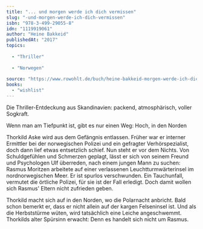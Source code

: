 ```yaml
---
title: "... und morgen werde ich dich vermissen"
slug: "-und-morgen-werde-ich-dich-vermissen"
isbn: "978-3-499-29055-8"
idn: "1119919061"
author: "Heine Bakkeid"
publishedAt: "2017"
topics:
  
  - "Thriller"
    
  - "Norwegen"
    
source: "https://www.rowohlt.de/buch/heine-bakkeid-morgen-werde-ich-dich-vermissen-9783499290558"
books: 
  - "wishlist"
---
```

Die Thriller-Entdeckung aus Skandinavien: packend, atmosphärisch, voller
Sogkraft.

Wenn man am Tiefpunkt ist, gibt es nur einen Weg: Hoch, in den Norden

Thorkild Aske wird aus dem Gefängnis entlassen. Früher war er interner 
Ermittler bei der norwegischen Polizei und ein gefragter Verhörspezialist, 
doch dann lief etwas entsetzlich schief. Nun steht er vor dem Nichts. Von 
Schuldgefühlen und Schmerzen geplagt, lässt er sich von seinem Freund und
Psychologen Ulf überreden, nach einem jungen Mann zu suchen: Rasmus Moritzen
arbeitete auf einer verlassenen Leuchtturmwärterinsel im nordnorwegischen 
Meer. Er ist spurlos verschwunden. Ein Tauchunfall, vermutet die örtliche 
Polizei, für sie ist der Fall erledigt. Doch damit wollen sich Rasmus' Eltern 
nicht zufrieden geben.

Thorkild macht sich auf in den Norden, wo die Polarnacht anbricht. Bald schon
bemerkt er, dass er nicht allein auf der kargen Felseninsel ist. Und als die 
Herbststürme wüten, wird tatsächlich eine Leiche angeschwemmt. Thorkilds alter
Spürsinn erwacht: Denn es handelt sich nicht um Rasmus.